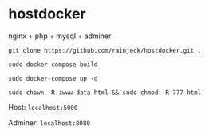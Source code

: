 # hostdocker

nginx + php + mysql + adminer

```
git clone https://github.com/rainjeck/hostdocker.git .

sudo docker-compose build

sudo docker-compose up -d

sudo chown -R :www-data html && sudo chmod -R 777 html

```

Host: `localhost:5000`

Adminer: `localhost:8080`
